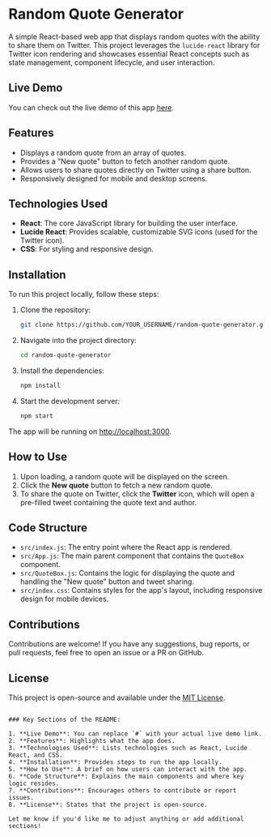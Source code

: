 
# Random Quote Generator

A simple React-based web app that displays random quotes with the ability to share them on Twitter. This project leverages the `lucide-react` library for Twitter icon rendering and showcases essential React concepts such as state management, component lifecycle, and user interaction.

## Live Demo

You can check out the live demo of this app [here](#https://codepen.io/Riki-A/pen/ZEgwZvP?editors=0110).

## Features

- Displays a random quote from an array of quotes.
- Provides a "New quote" button to fetch another random quote.
- Allows users to share quotes directly on Twitter using a share button.
- Responsively designed for mobile and desktop screens.


## Technologies Used

- **React**: The core JavaScript library for building the user interface.
- **Lucide React**: Provides scalable, customizable SVG icons (used for the Twitter icon).
- **CSS**: For styling and responsive design.

## Installation

To run this project locally, follow these steps:

1. Clone the repository:
   ```bash
   git clone https://github.com/YOUR_USERNAME/random-quote-generator.git
   ```
2. Navigate into the project directory:
   ```bash
   cd random-quote-generator
   ```
3. Install the dependencies:
   ```bash
   npm install
   ```
4. Start the development server:
   ```bash
   npm start
   ```

The app will be running on [http://localhost:3000](http://localhost:3000).

## How to Use

1. Upon loading, a random quote will be displayed on the screen.
2. Click the **New quote** button to fetch a new random quote.
3. To share the quote on Twitter, click the **Twitter** icon, which will open a pre-filled tweet containing the quote text and author.

## Code Structure

- `src/index.js`: The entry point where the React app is rendered.
- `src/App.js`: The main parent component that contains the `QuoteBox` component.
- `src/QuoteBox.js`: Contains the logic for displaying the quote and handling the "New quote" button and tweet sharing.
- `src/index.css`: Contains styles for the app's layout, including responsive design for mobile devices.

## Contributions

Contributions are welcome! If you have any suggestions, bug reports, or pull requests, feel free to open an issue or a PR on GitHub.

## License

This project is open-source and available under the [MIT License](LICENSE).
```

### Key Sections of the README:

1. **Live Demo**: You can replace `#` with your actual live demo link.
2. **Features**: Highlights what the app does.
3. **Technologies Used**: Lists technologies such as React, Lucide React, and CSS.
4. **Installation**: Provides steps to run the app locally.
5. **How to Use**: A brief on how users can interact with the app.
6. **Code Structure**: Explains the main components and where key logic resides.
7. **Contributions**: Encourages others to contribute or report issues.
8. **License**: States that the project is open-source.

Let me know if you'd like me to adjust anything or add additional sections!
